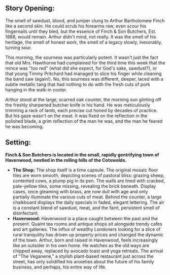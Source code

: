 ## Story Opening:

The smell of sawdust, blood, and juniper clung to Arthur Bartholomew Finch like a second skin. He could scrub his forearms raw, even scour his fingernails until they bled, but the essence of Finch & Son Butchers, Est. 1888, would remain. Arthur didn't mind, not really. It was the smell of his heritage, the smell of honest work, the smell of a legacy slowly, inexorably, turning sour.

This morning, the sourness was particularly potent. It wasn't just the fact that old Mrs. Hawthorne had complained for the third time this week that the mince was "too red" (what did she expect, for God's sake, sawdust?), or that young Timmy Pritchard had managed to slice his finger while cleaning the band saw (again!). No, this sourness was different, deeper, laced with a subtle metallic tang that had nothing to do with the fresh cuts of pork hanging in the walk-in cooler.

Arthur stood at the large, scarred oak counter, the morning sun glinting off the freshly sharpened butcher knife in his hand. He was meticulously trimming a rack of lamb, each precise cut honed by decades of practice. But his gaze wasn't on the meat. It was fixed on the reflection in the polished blade, a grim reflection of the man he was, and the man he feared he was becoming.

## Setting:

**Finch & Son Butchers is located in the small, rapidly gentrifying town of Havenwood, nestled in the rolling hills of the Cotswolds.**

*   **The Shop:** The shop itself is a time capsule. The original mosaic floor tiles are worn smooth, depicting scenes of pastoral bliss: grazing sheep, contented cows, a plump pig in its pen. The walls are lined with cracked, pale-yellow tiles, some missing, revealing the brick beneath. Display cases, once gleaming with brass, are now dull with age and only partially illuminate the various cuts of meat. Behind the counter, a large chalkboard displays the daily specials in faded, elegant lettering. The air is a constant blend of sawdust, meat, and the faint, persistent smell of disinfectant.
*   **Havenwood:** Havenwood is a place caught between the past and the present. Quaint tea rooms and antique shops sit alongside trendy cafes and art galleries. The influx of wealthy Londoners looking for a slice of rural tranquility has driven up property prices and changed the dynamic of the town. Arthur, born and raised in Havenwood, feels increasingly like an outsider in his own home. He watches as the old ways are chipped away, replaced by avocado toast and yoga retreats. The arrival of "The Veganerie," a stylish plant-based restaurant just across the street, has only solidified his anxieties about the future of his family business, and perhaps, his entire way of life.
